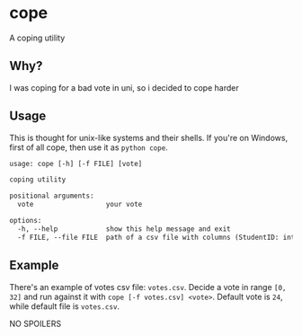 # cope

A coping utility

## Why?

I was coping for a bad vote in uni, so i decided to cope harder

## Usage

This is thought for unix-like systems and their shells.
If you're on Windows, first of all cope, then use it as `python cope`. 

```txt
usage: cope [-h] [-f FILE] [vote]

coping utility

positional arguments:
  vote                  your vote

options:
  -h, --help            show this help message and exit
  -f FILE, --file FILE  path of a csv file with columns (StudentID: int, Vote: int)
```

## Example

There's an example of votes csv file: `votes.csv`. Decide a vote in range `[0, 32]` and run against it with `cope [-f votes.csv] <vote>`.
Default vote is `24`, while default file is `votes.csv`.

NO SPOILERS

